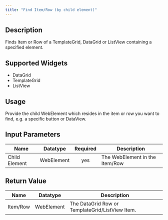 ```yaml
---
title: "Find Item/Row (by child element)"
---
```

## Description
Finds Item or Row of a TemplateGrid, DataGrid or ListView containing a specified element.

## Supported Widgets
 + DataGrid
 + TemplateGrid
 + ListView

## Usage
Provide the child WebElement which resides in the item or row you want to find, e.g. a specific button or DataView.  
## Input Parameters
Name | Datatype |Required| Description
---- |:--------:|:------:|---------------
Child Element | WebElement | yes | The WebElement in the Item/Row

## Return Value
Name | Datatype | Description
---- | --------- | ---------------
Item/Row | WebElement | The DataGrid Row or TemplateGrid/ListView Item.
